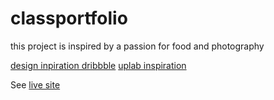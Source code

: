 # classportfolio

this project is inspired by a passion for food and photography

[design inpiration dribbble](https://dribbble.com/shots/17340052/attachments/12458349?mode=media)
[uplab inspiration](https://assets.materialup.com/uploads/84e69a1e-4118-431f-9012-acf464336f86/preview.png)


See [live site](https://delois05.github.io/classportfolio/)